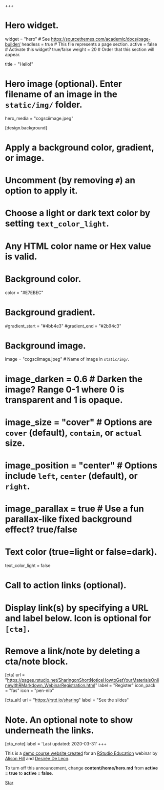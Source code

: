 +++
# Hero widget.
widget = "hero"  # See https://sourcethemes.com/academic/docs/page-builder/
headless = true  # This file represents a page section.
active = false  # Activate this widget? true/false
weight = 20  # Order that this section will appear.

title = "Hello!"

# Hero image (optional). Enter filename of an image in the `static/img/` folder.
hero_media = "cogsciimage.jpeg"

[design.background]
  # Apply a background color, gradient, or image.
  #   Uncomment (by removing `#`) an option to apply it.
  #   Choose a light or dark text color by setting `text_color_light`.
  #   Any HTML color name or Hex value is valid.

  # Background color.
  color = "#E7EBEC"
  
  # Background gradient.
  #gradient_start = "#4bb4e3"
  #gradient_end = "#2b94c3"
  
  # Background image.
   image = "cogsciimage.jpeg" # Name of image in `static/img/`.
  # image_darken = 0.6  # Darken the image? Range 0-1 where 0 is transparent and 1 is opaque.
  # image_size = "cover"  #  Options are `cover` (default), `contain`, or `actual` size.
  # image_position = "center"  # Options include `left`, `center` (default), or `right`.
  # image_parallax = true  # Use a fun parallax-like fixed background effect? true/false
  
  # Text color (true=light or false=dark).
  text_color_light = false

# Call to action links (optional).
#   Display link(s) by specifying a URL and label below. Icon is optional for `[cta]`.
#   Remove a link/note by deleting a cta/note block.
[cta]
  url = "https://pages.rstudio.net/SharingonShortNoticeHowtoGetYourMaterialsOnlinewithRMarkdown_WebinarRegistration.html"
  label = "Register"
  icon_pack = "fas"
  icon = "pen-nib"
  
[cta_alt]
  url = "https://rstd.io/sharing"
  label = "See the slides"

# Note. An optional note to show underneath the links.
[cta_note]
  label = 'Last updated: 2020-03-31'
+++

This is a [demo course website created](https://github.com/apreshill/share-blogdown) for an [RStudio Education](https://education.rstudio.com/) webinar by [Alison Hill](https://alison.rbind.io/) and [Desirée De Leon](https://desiree.rbind.io/).

To turn off this announcement, change **content/home/hero.md** from **active = true** to **active = false**.

<span style="text-shadow: none;"><a class="github-button" href="https://github.com/rstudio-education/sharing-short-notice" data-icon="octicon-star" data-size="large" data-show-count="true" aria-label="Star this on GitHub">Star</a><script async defer src="https://buttons.github.io/buttons.js"></script></span>
